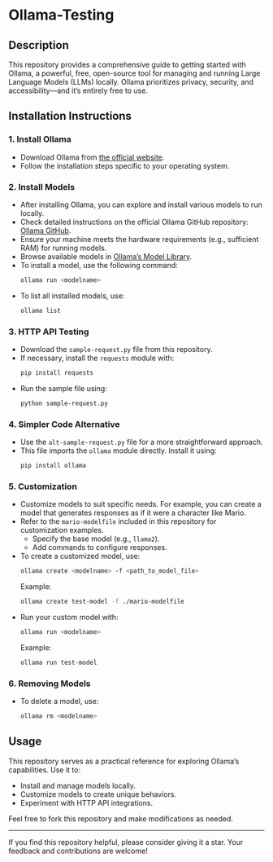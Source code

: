 # Ollama-Testing

## Description

This repository provides a comprehensive guide to getting started with Ollama, a powerful, free, open-source tool for managing and running Large Language Models (LLMs) locally. Ollama prioritizes privacy, security, and accessibility—and it’s entirely free to use.

## Installation Instructions

### 1. Install Ollama
   - Download Ollama from [the official website](https://ollama.com).
   - Follow the installation steps specific to your operating system.

### 2. Install Models
   - After installing Ollama, you can explore and install various models to run locally.
   - Check detailed instructions on the official Ollama GitHub repository: [Ollama GitHub](https://github.com/ollama/ollama).
   - Ensure your machine meets the hardware requirements (e.g., sufficient RAM) for running models.
   - Browse available models in [Ollama’s Model Library](https://ollama.com/library).
   - To install a model, use the following command:
     ```bash
     ollama run <modelname>
     ```
   - To list all installed models, use:
     ```bash
     ollama list
     ```

### 3. HTTP API Testing
   - Download the `sample-request.py` file from this repository.
   - If necessary, install the `requests` module with:
     ```bash
     pip install requests
     ```
   - Run the sample file using:
     ```bash
     python sample-request.py
     ```

### 4. Simpler Code Alternative
   - Use the `alt-sample-request.py` file for a more straightforward approach.
   - This file imports the `ollama` module directly. Install it using:
     ```bash
     pip install ollama
     ```

### 5. Customization
   - Customize models to suit specific needs. For example, you can create a model that generates responses as if it were a character like Mario.
   - Refer to the `mario-modelfile` included in this repository for customization examples.
     - Specify the base model (e.g., `llama2`).
     - Add commands to configure responses.
   - To create a customized model, use:
     ```bash
     ollama create <modelname> -f <path_to_model_file>
     ```
     Example:
     ```bash
     ollama create test-model -f ./mario-modelfile
     ```
   - Run your custom model with:
     ```bash
     ollama run <modelname>
     ```
     Example:
     ```bash
     ollama run test-model
     ```

### 6. Removing Models
   - To delete a model, use:
     ```bash
     ollama rm <modelname>
     ```

## Usage

This repository serves as a practical reference for exploring Ollama’s capabilities. Use it to:
- Install and manage models locally.
- Customize models to create unique behaviors.
- Experiment with HTTP API integrations.

Feel free to fork this repository and make modifications as needed.

---

If you find this repository helpful, please consider giving it a star. Your feedback and contributions are welcome!

